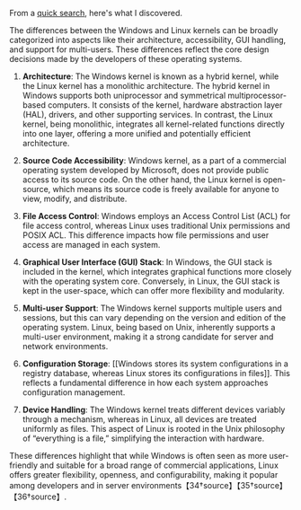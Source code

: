 


From a [quick search](https://chat.openai.com/backend-api/bing/redirect?query=Linux%20vs%20Windows%20kernel%20design%20differences), here's what I discovered.

The differences between the Windows and Linux kernels can be broadly categorized into aspects like their architecture, accessibility, GUI handling, and support for multi-users. These differences reflect the core design decisions made by the developers of these operating systems.

1. **Architecture**: The Windows kernel is known as a hybrid kernel, while the Linux kernel has a monolithic architecture. The hybrid kernel in Windows supports both uniprocessor and symmetrical multiprocessor-based computers. It consists of the kernel, hardware abstraction layer (HAL), drivers, and other supporting services. In contrast, the Linux kernel, being monolithic, integrates all kernel-related functions directly into one layer, offering a more unified and potentially efficient architecture.

2. **Source Code Accessibility**: Windows kernel, as a part of a commercial operating system developed by Microsoft, does not provide public access to its source code. On the other hand, the Linux kernel is open-source, which means its source code is freely available for anyone to view, modify, and distribute.

3. **File Access Control**: Windows employs an Access Control List (ACL) for file access control, whereas Linux uses traditional Unix permissions and POSIX ACL. This difference impacts how file permissions and user access are managed in each system.

4. **Graphical User Interface (GUI) Stack**: In Windows, the GUI stack is included in the kernel, which integrates graphical functions more closely with the operating system core. Conversely, in Linux, the GUI stack is kept in the user-space, which can offer more flexibility and modularity.

5. **Multi-user Support**: The Windows kernel supports multiple users and sessions, but this can vary depending on the version and edition of the operating system. Linux, being based on Unix, inherently supports a multi-user environment, making it a strong candidate for server and network environments.

6. **Configuration Storage**: [[Windows stores its system configurations in a registry database, whereas Linux stores its configurations in files]]. This reflects a fundamental difference in how each system approaches configuration management.

7. **Device Handling**: The Windows kernel treats different devices variably through a mechanism, whereas in Linux, all devices are treated uniformly as files. This aspect of Linux is rooted in the Unix philosophy of “everything is a file,” simplifying the interaction with hardware.

These differences highlight that while Windows is often seen as more user-friendly and suitable for a broad range of commercial applications, Linux offers greater flexibility, openness, and configurability, making it popular among developers and in server environments【34†source】【35†source】【36†source】.